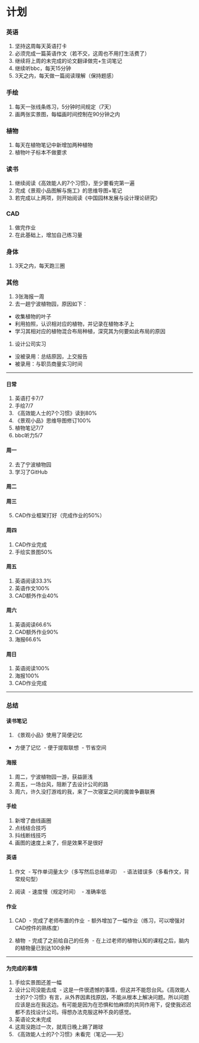 # 计划
### 英语
1. 坚持这周每天英语打卡
1. 必须完成一篇英语作文（若不交，这周也不用打生活费了）
1. 继续将上周的未完成的论文翻译做完+生词笔记
1. 继续听bbc，每天15分钟
1. 3天之内，每天做一篇阅读理解（保持题感）

### 手绘
1. 每天一张线条练习，5分钟时间规定（7天）
1. 画两张实景图，每幅画时间控制在90分钟之内

### 植物
1. 每天在植物笔记中新增加两种植物
1. 植物叶子标本不做要求

### 读书
1. 继续阅读《高效能人的7个习惯》，至少要看完第一遍
1. 完成《景观小品图解与施工》的思维导图+笔记
1. 若完成以上两项，则开始阅读《中国园林发展与设计理论研究》

### CAD
1. 做完作业
2. 在此基础上，增加自己练习量

### 身体
1. 3天之内，每天跑三圈

### 其他
1. 3张海报一周
1. 去一趟宁波植物园，原因如下：
  - 收集植物的叶子
  - 利用拍照，认识相对应的植物，并记录在植物本子上
  - 学习其相对应的植物混合布局种植，深究其为何要如此布局的原因

1. 设计公司实习
  - 没被录用：总结原因，上交报告
  - 被录用：与职员商量实习时间
  
---
#### 日常
1. 英语打卡7/7
2. 手绘7/7
3. 《高效能人士的7个习惯》读到80%
4. 《景观小品》思维导图修订100%
5. 植物笔记7/7
6. bbc听力5/7

#### 周一
2. 去了宁波植物园
3. 学习了GitHub

#### 周二

#### 周三
5. CAD作业框架打好（完成作业的50%）

#### 周四
1. CAD作业完成
2. 手绘实景图50%

#### 周五
1. 英语阅读33.3%
2. 英语作文100%
3. CAD额外作业40%

#### 周六
1. 英语阅读66.6%
2. CAD额外作业90%
3. 海报66.6%

#### 周日
1. 英语阅读100%
2. 海报100%
3. CAD作业完成

---
### 总结

#### 读书笔记
1. 《景观小品》使用了简便记忆
  - 方便了记忆
  - 便于提取联想
  - 节省空间

#### 海报
1. 周二，宁波植物园一游，获益匪浅
2. 周五，一场台风，阻断了去设计公司的路
3. 周六，许久没打游戏的我，来了一次寝室之间的魔兽争霸联赛

#### 手绘
1. 新增了曲线画圈
2. 点线结合技巧
3. 抖线断线技巧
4. 画图的速度上来了，但是效果不是很好

#### 英语
1. 作文
  - 写作单词量太少（多写然后总结单词）
  - 语法错误多（多看作文，背常规句型）
  
1. 阅读
  - 速度慢（规定时间）
  - 准确率低

#### 作业
1. CAD
  - 完成了老师布置的作业
  - 额外增加了一幅作业（练习，可以增强对CAD控件的熟练度）
  
2. 植物
  - 完成了之前给自己的任务
  - 在上过老师的植物认知的课程之后，脑内的植物量已到达100余种
  
---
#### 为完成的事情
1. 手绘实景图还差一幅
2. 设计公司没能去成
  - 这是一件很遗憾的事情，但这并不能怨台风。《高效能人士的7个习惯》有言，从外界因素找原因，不能从根本上解决问题。所以问题应该是出在我这边。有可能是因为在恐惧和怕麻烦的共同作用下，促使我迟迟都不去找设计公司。得想办法克服这种不良的感觉。
3. 英语论文未完成
4. 这周没跑过一次，就周日晚上踢了踢球
5. 《高效能人士的7个习惯》未看完（笔记——无）
